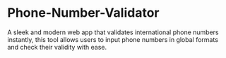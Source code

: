 # Phone-Number-Validator
A sleek and modern web app that validates international phone numbers instantly, this tool allows users to input phone numbers in global formats and check their validity with ease.

